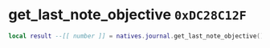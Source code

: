 # get_last_note_objective `0xDC28C12F`

```lua
local result --[[ number ]] = natives.journal.get_last_note_objective()
```
